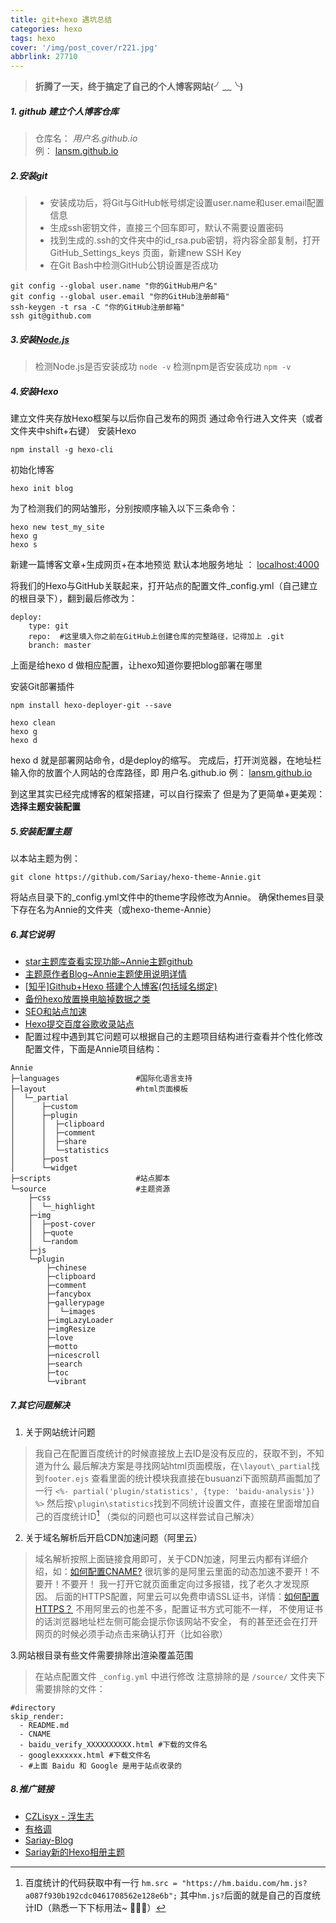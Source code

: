 ```yaml
---
title: git+hexo 遇坑总结
categories: hexo
tags: hexo
cover: '/img/post_cover/r221.jpg'
abbrlink: 27710
---
```


> **折腾了一天，终于搞定了自己的个人博客网站(╯﹏╰)**
  
##### 1. github 建立个人博客仓库
>仓库名： *用户名.github.io*   
> 例： [lansm.github.io](thaddeus.ink)

##### 2.安装git
> * 安装成功后，将Git与GitHub帐号绑定设置user.name和user.email配置信息
> * 生成ssh密钥文件，直接三个回车即可，默认不需要设置密码
> * 找到生成的.ssh的文件夹中的id_rsa.pub密钥，将内容全部复制，打开GitHub_Settings_keys 页面，新建new SSH Key
> * 在Git Bash中检测GitHub公钥设置是否成功

```
git config --global user.name "你的GitHub用户名"
git config --global user.email "你的GitHub注册邮箱"
ssh-keygen -t rsa -C "你的GitHub注册邮箱"
ssh git@github.com
```

##### 3.安装[Node.js](https://nodejs.org/en/download/)

>检测Node.js是否安装成功     ` node -v `
>检测npm是否安装成功     ` npm -v `

##### 4.安装Hexo

建立文件夹存放Hexo框架与以后你自己发布的网页
通过命令行进入文件夹（或者文件夹中shift+右键）
安装Hexo
```
npm install -g hexo-cli 
```
初始化博客
```
hexo init blog
```
为了检测我们的网站雏形，分别按顺序输入以下三条命令：
```
hexo new test_my_site
hexo g
hexo s
```
新建一篇博客文章+生成网页+在本地预览
默认本地服务地址 ： [localhost:4000](localhost:4000)

将我们的Hexo与GitHub关联起来，打开站点的配置文件_config.yml（自己建立的根目录下），翻到最后修改为：
```
deploy:
    type: git
    repo:  #这里填入你之前在GitHub上创建仓库的完整路径，记得加上 .git
    branch: master
```
上面是给hexo d 做相应配置，让hexo知道你要把blog部署在哪里

安装Git部署插件
```
npm install hexo-deployer-git --save
```
```
hexo clean 
hexo g 
hexo d
```
hexo d 就是部署网站命令，d是deploy的缩写。
完成后，打开浏览器，在地址栏输入你的放置个人网站的仓库路径，即 用户名.github.io 
例： [lansm.github.io](thaddeus.ink)

到这里其实已经完成博客的框架搭建，可以自行探索了
但是为了更简单+更美观： **选择主题安装配置**

##### 5.安装配置主题

以本站主题为例：
```
git clone https://github.com/Sariay/hexo-theme-Annie.git
```
将站点目录下的_config.yml文件中的theme字段修改为Annie。
确保themes目录下存在名为Annie的文件夹（或hexo-theme-Annie）

##### 6.其它说明
* [star主题库查看实现功能~Annie主题github](https://github.com/Sariay/hexo-theme-Annie)
* [主题原作者Blog~Annie主题使用说明详情](https://sariay.github.io/2018/08/27/Annie主题使用说明/)
* [[知乎]Github+Hexo 搭建个人博客(包括域名绑定)](https://zhuanlan.zhihu.com/p/26625249)
* [备份hexo放置换电脑掉数据之类](https://blog.csdn.net/wxl1555/article/details/79293159)
* [SEO和站点加速](https://www.jianshu.com/p/6f1e53b70a48)
* [Hexo提交百度谷歌收录站点](http://www.mamicode.com/info-detail-2455645.html)
* 配置过程中遇到其它问题可以根据自己的主题项目结构进行查看并个性化修改配置文件，下面是Annie项目结构：
```
Annie
├─languages					#国际化语言支持
├─layout					#html页面模板
│  └─_partial
│      ├─custom
│      ├─plugin
│      │  ├─clipboard
│      │  ├─comment
│      │  ├─share
│      │  └─statistics
│      ├─post
│      └─widget
├─scripts					#站点脚本
└─source					#主题资源
    ├─css
    │  └─_highlight
    ├─img
    │  ├─post-cover
    │  ├─quote
    │  └─random
    ├─js
    └─plugin
        ├─chinese
        ├─clipboard
        ├─comment
        ├─fancybox
        ├─gallerypage
        │  └─images
        ├─imgLazyLoader
        ├─imgResize
        ├─love
        ├─motto
        ├─nicescroll
        ├─search
        ├─toc
        └─vibrant
```

##### 7.其它问题解决
1. 关于网站统计问题
>我自己在配置百度统计的时候直接放上去ID是没有反应的，获取不到，不知道为什么
>最后解决方案是寻找网站html页面模版，在`\layout\_partial`找到`footer.ejs`
>查看里面的统计模块我直接在busuanzi下面照葫芦画瓢加了一行
>`<%- partial('plugin/statistics', {type: 'baidu-analysis'}) %>`
>然后按`\plugin\statistics`找到不同统计设置文件，直接在里面增加自己的百度统计ID[^1]
>（类似的问题也可以这样尝试自己解决）

2. 关于域名解析后开启CDN加速问题（阿里云）
>域名解析按照上面链接食用即可，关于CDN加速，阿里云内都有详细介绍，如：[如何配置CNAME?](https://help.aliyun.com/document_detail/64928.html?spm=5176.11220512.0.0.2e9372f0EMk9wR)
>很坑爹的是阿里云里面的动态加速不要开！不要开！不要开！
>我一打开它就页面重定向过多报错，找了老久才发现原因。
>后面的HTTPS配置，阿里云可以免费申请SSL证书，详情：[如何配置HTTPS？](https://help.aliyun.com/document_detail/65101.html?spm=5176.11220512.0.0.2e9372f0EMk9wR)
>不用阿里云的也差不多，配置证书方式可能不一样，
>不使用证书的话浏览器地址栏左侧可能会提示你该网站不安全，
>有的甚至还会在打开网页的时候必须手动点击来确认打开（比如谷歌）

3.网站根目录有些文件需要排除出渲染覆盖范围
>在站点配置文件 `_config.yml` 中进行修改
>注意排除的是 `/source/` 文件夹下需要排除的文件：
```
#directory
skip_render:
  - README.md
  - CNAME
  - baidu_verify_XXXXXXXXXX.html #下载的文件名
  - googlexxxxxx.html #下载文件名
  - #上面 Baidu 和 Google 是用于站点收录的
```



>[^1]: 百度统计的代码获取中有一行
>`hm.src = "https://hm.baidu.com/hm.js?a087f930b192cdc0461708562e128e6b";`
>其中`hm.js?`后面的就是自己的百度统计ID（熟悉一下下标用法~ :dog::dog::dog:）


##### 8.推广链接

* [CZLisyx - 浮生志](https://www.singlelovely.cn/)
* [有格调](https://www.ugediao.com/)
* [Sariay-Blog](https://sariay.github.io/)
* [Sariay新的Hexo相册主题](http://gallery.sariay.me/)

